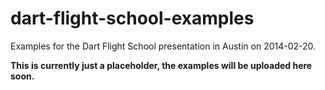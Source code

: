 dart-flight-school-examples
===========================

Examples for the Dart Flight School presentation in Austin on 2014-02-20.

**This is currently just a placeholder, the examples will be uploaded here soon.**
